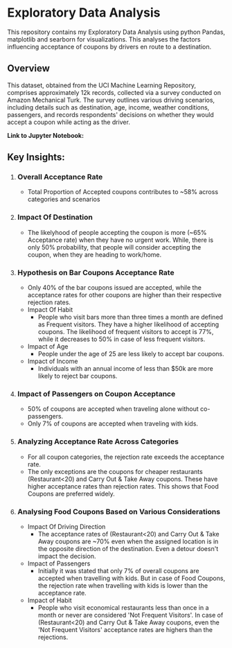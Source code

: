 # Exploratory Data Analysis

This repository contains my Exploratory Data Analysis using python Pandas, matplotlib and searborn for visualizations. This analyses the factors influencing acceptance of coupons by drivers en route to a destination.

## Overview
This dataset, obtained from the UCI Machine Learning Repository, comprises approximately 12k records, collected via a survey conducted on Amazon Mechanical Turk. The survey outlines various driving scenarios, including details such as destination, age, income, weather conditions, passengers, and records respondents' decisions on whether they would accept a coupon while acting as the driver.

**Link to Jupyter Notebook:**


## Key Insights:

1. ### Overall Acceptance Rate
   * Total Proportion of Accepted coupons contributes to ~58% across categories and scenarios
2. ### Impact Of Destination
   * The likelyhood of people accepting the coupon is more (~65% Acceptance rate) when they have no urgent work. While, there is only 50% probability, that people will consider accepting the coupon, when they are heading to work/home.
3. ### Hypothesis on Bar Coupons Acceptance Rate
    * Only 40% of the bar coupons issued are accepted, while the acceptance rates for other coupons are higher than their respective rejection rates.
    * Impact Of Habit
        * People who visit bars more than three times a month are defined as Frequent visitors. They have a higher likelihood of accepting coupons. The likelihood of frequent visitors to accept is 77%, while it decreases to 50% in case of less frequent visitors.
    * Impact of Age
      * People under the age of 25 are less likely to accept bar coupons.
    * Impact of Income
      * Individuals with an annual income of less than $50k are more likely to reject bar coupons.
4. ### Impact of Passengers on Coupon Acceptance
    * 50% of coupons are accepted when traveling alone without co-passengers.
    * Only 7% of coupons are accepted when traveling with kids.
5. ### Analyzing Acceptance Rate Across Categories
    * For all coupon categories, the rejection rate exceeds the acceptance rate.
    * The only exceptions are the coupons for cheaper restaurants (Restaurant<20) and Carry Out & Take Away coupons. These have higher acceptance rates than rejection rates. This shows that Food Coupons are preferred widely.
6. ### Analysing Food Coupons Based on Various Considerations
   * Impact Of Driving Direction
      * The acceptance rates of (Restaurant<20) and Carry Out & Take Away coupons are ~70% even when the assigned location is in the opposite direction of the destination.
        Even a detour doesn't impact the decision.
   * Impact of Passengers
      * Initially it was stated that only 7% of overall coupons are accepted when travelling with kids. But in case of Food Coupons, the rejection rate when travelling with kids is lower than the acceptance rate.
   * Impact of Habit
       * People who visit economical restaurants less than once in a month or never are considered 'Not Frequent Visitors'. In case of (Restaurant<20) and Carry Out & Take Away coupons, even the 'Not Frequent Visitors' acceptance rates are highers than the rejections.
   
      
    







